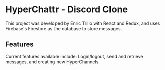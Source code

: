 # HyperChattr - Discord Clone

This project was developed by Enric Trillo with React and Redux, and uses Firebase's Firestore as the database to store messages.

## Features

Current features available include: Login/logout, send and retrieve messages, and creating new HyperChannels.
